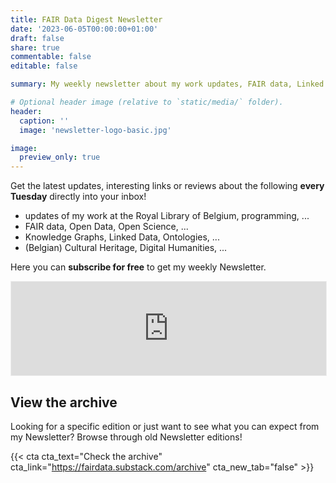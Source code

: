 ```yaml
---
title: FAIR Data Digest Newsletter
date: '2023-06-05T00:00:00+01:00'
draft: false
share: true
commentable: false
editable: false

summary: My weekly newsletter about my work updates, FAIR data, Linked Data, Open Science and more.

# Optional header image (relative to `static/media/` folder).
header:
  caption: ''
  image: 'newsletter-logo-basic.jpg'

image:
  preview_only: true
---
```


Get the latest updates, interesting links or reviews about the following **every Tuesday** directly into your inbox!
* updates of my work at the Royal Library of Belgium, programming, ...
* FAIR data, Open Data, Open Science, ...
* Knowledge Graphs, Linked Data, Ontologies, ...
* (Belgian) Cultural Heritage, Digital Humanities, ...


Here you can **subscribe for free** to get my weekly Newsletter.

<iframe src="https://fairdata.substack.com/embed" width="100%" style="border:1px solid #EEE; background:white;" frameborder="0" scrolling="no"></iframe>

## View the archive

Looking for a specific edition or just want to see what you can expect from my Newsletter?
Browse through old Newsletter editions!

{{< cta cta_text="Check the archive" cta_link="https://fairdata.substack.com/archive" cta_new_tab="false" >}}
